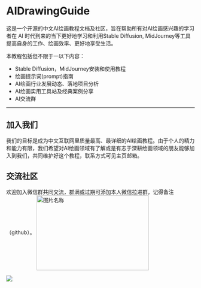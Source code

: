 # AIDrawingGuide
这是一个开源的中文AI绘画教程文档及社区，旨在帮助所有对AI绘画感兴趣的学习者在 AI 时代到来的当下更好地学习和利用Stable Diffusion, MidJourney等工具提高自身的工作、绘画效率、更好地享受生活。

本教程包括但不限于一以下内容：
- Stable Diffusion，MidJourney安装和使用教程
- 绘画提示词(prompt)指南
- AI绘画行业发展动态、落地项目分析
- AI绘画实用工具站及经典案例分享
- AI交流群
---

## 加入我们

我们的目标是成为中文互联网里质量最高、最详细的AI绘画教程。由于个人的精力和能力有限，我们希望对AI绘画领域有了解或是有志于深耕绘画领域的朋友能够加入到我们，共同维护好这个教程，联系方式可见主页邮箱。

## 交流社区
欢迎加入微信群共同交流，群满或过期可添加本人微信拉进群，记得备注（github）。
<img src="https://user-images.githubusercontent.com/10662852/232778951-383bd749-0fce-44bc-9534-b62b6b3ea871.jpg" width = "300" height = "200" alt="图片名称" align=center />
![]()

![](https://user-images.githubusercontent.com/10662852/232778975-a195e5a1-853a-430f-8b1b-a9f9cdd5cdb0.jpg)